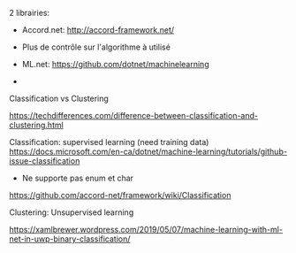 2 librairies: 

* Accord.net: http://accord-framework.net/
* Plus de contrôle sur l'algorithme à utilisé

* ML.net: https://github.com/dotnet/machinelearning
* 


Classification vs Clustering

https://techdifferences.com/difference-between-classification-and-clustering.html

Classification: supervised learning (need training data)
https://docs.microsoft.com/en-ca/dotnet/machine-learning/tutorials/github-issue-classification

* Ne supporte pas enum et char

https://github.com/accord-net/framework/wiki/Classification



Clustering: Unsupervised learning


https://xamlbrewer.wordpress.com/2019/05/07/machine-learning-with-ml-net-in-uwp-binary-classification/